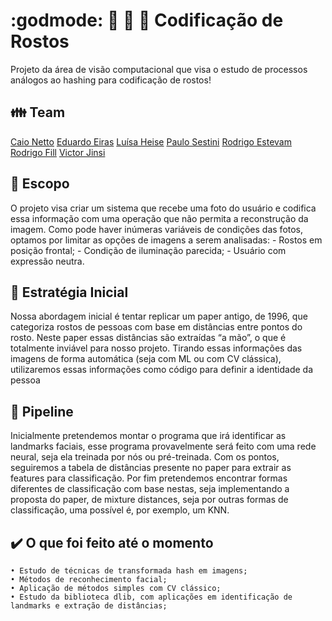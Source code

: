 # :godmode: :man: :woman: :older_man: Codificação de Rostos
Projeto da área de visão computacional que visa o estudo de processos análogos ao hashing para codificação de rostos!

## :family: Team
[Caio Netto]()
[Eduardo Eiras](https://github.com/dueiras)
[Luísa Heise](https://github.com/luisaheise)
[Paulo Sestini](https://github.com/paulosestini)
[Rodrigo Estevam](https://github.com/materloki)
[Rodrigo Fill](https://github.com/rodrigofill)
[Victor Jinsi]()


## :flashlight:	Escopo
O projeto visa criar um sistema que recebe uma foto do usuário e codifica essa informação com uma operação que não permita a reconstrução da imagem.
Como pode haver inúmeras variáveis de condições das fotos, optamos por limitar as opções de imagens a serem analisadas:
    - Rostos em posição frontal;
    - Condição de iluminação parecida;
    - Usuário com expressão neutra.

## :game_die: Estratégia Inicial
Nossa abordagem inicial é tentar replicar um paper antigo, de 1996, que categoriza rostos de pessoas com base em distâncias entre pontos do rosto. Neste paper essas distâncias são extraídas “a mão”, o que é totalmente inviável para nosso projeto.
Tirando essas informações das imagens de forma automática (seja com ML ou com CV clássica), utilizaremos essas informações como código para definir a identidade da pessoa

## :hammer: Pipeline
Inicialmente pretendemos montar o programa que irá identificar as landmarks faciais, esse programa provavelmente será feito com uma rede neural, seja ela treinada por nós ou pré-treinada. Com os pontos, seguiremos a tabela de distâncias presente no paper para extrair as features para classificação. Por fim pretendemos encontrar formas diferentes de classificação com base nestas, seja implementando a proposta do paper, de mixture distances, seja por outras formas de classificação, uma possível é, por exemplo, um KNN. 

## :heavy_check_mark: O que foi feito até o momento
    • Estudo de técnicas de transformada hash em imagens;
    • Métodos de reconhecimento facial;
    • Aplicação de métodos simples com CV clássico;
    • Estudo da biblioteca dlib, com aplicações em identificação de landmarks e extração de distâncias;
